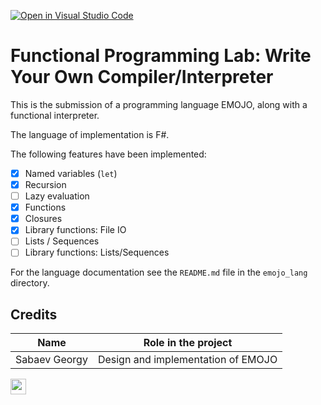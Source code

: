[![Open in Visual Studio Code](https://classroom.github.com/assets/open-in-vscode-718a45dd9cf7e7f842a935f5ebbe5719a5e09af4491e668f4dbf3b35d5cca122.svg)](https://classroom.github.com/online_ide?assignment_repo_id=12647285&assignment_repo_type=AssignmentRepo)
# Functional Programming Lab: Write Your Own Compiler/Interpreter

This is the submission of a programming language EMOJO, along with a functional interpreter.

The language of implementation is F#.

The following features have been implemented:

* [x] Named variables (`let`)
* [x] Recursion
* [ ] Lazy evaluation
* [x] Functions
* [x] Closures
* [x] Library functions: File IO
* [ ] Lists / Sequences
* [ ] Library functions: Lists/Sequences

For the language documentation see the `README.md` file in the `emojo_lang` directory.

## Credits

Name | Role in the project
------------------|---------------------
Sabaev Georgy | Design and implementation of EMOJO

<img src="https://soshnikov.com/images/byhuman_en.png" height="25px"/>

